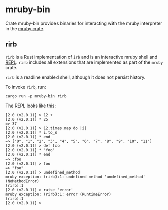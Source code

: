 # mruby-bin

Crate mruby-bin provides binaries for interacting with the mruby interpreter in
the [mruby crate](/mruby).

## rirb

`rirb` is a Rust implementation of `irb` and is an interactive mruby shell and
[REPL](https://en.wikipedia.org/wiki/Read%E2%80%93eval%E2%80%93print_loop).
`rirb` includes all extensions that are implemented as part of the `mruby`
crate.

`rirb` is a readline enabled shell, although it does not persist history.

To invoke `rirb`, run:

```shell
cargo run -p mruby-bin rirb
```

The REPL looks like this:

```console
[2.0 (v2.0.1)] > 12 +
[2.0 (v2.0.1)] * 25
=> 37
[2.0 (v2.0.1)] > 12.times.map do |i|
[2.0 (v2.0.1)] * i.to_s
[2.0 (v2.0.1)] * end
=> ["0", "1", "2", "3", "4", "5", "6", "7", "8", "9", "10", "11"]
[2.0 (v2.0.1)] > def foo
[2.0 (v2.0.1)] * 'foo'
[2.0 (v2.0.1)] * end
=> :foo
[2.0 (v2.0.1)] > foo
=> "foo"
[2.0 (v2.0.1)] > undefined_method
mruby exception: (rirb):1: undefined method 'undefined_method' (NoMethodError)
(rirb):1
[2.0 (v2.0.1)] > raise 'error'
mruby exception: (rirb):1: error (RuntimeError)
(rirb):1
[2.0 (v2.0.1)] >
```
